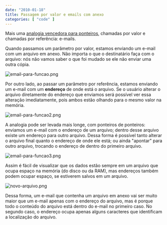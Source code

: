 ```yaml
---
date: "2010-01-18"
title: Passagem por valor e emails com anexo
categories: [ "code" ]
---
```

Mais uma [analogia vencedora para ponteiros](/basico-do-basico-ponteiros), chamadas por valor e chamadas por referência: e-mails.

Quando passamos um parâmetro por valor, estamos enviando um e-mail com um arquivo em anexo. Não importa o que o destinatário faça com o arquivo: nós não vamos saber o que foi mudado se ele não enviar uma outra cópia.

![email-para-funcao.png](http://i.imgur.com/VEPdoKz.png)

Por outro lado, ao passar um parâmetro por referência, estamos enviando um e-mail com um **endereço** de onde está o arquivo. Se o usuário alterar o arquivo diretamente do endereço que enviamos será possível ver essa alteração imediatamente, pois ambos estão olhando para o mesmo valor na memória.

![email-para-funcao2.png](http://i.imgur.com/SC3qEcw.png)

A analogia pode ser levada mais longe, com ponteiros de ponteiros: enviamos um e-mail com o endereço de um arquivo; dentro desse arquivo existe um endereço para outro arquivo. Dessa forma é possível tanto alterar o arquivo final quanto o endereço de onde ele está; ou ainda "apontar" para outro arquivo, trocando o endereço de dentro do primeiro arquivo.

![email-para-funcao3.png](http://i.imgur.com/QlvyclI.png)

Assim é fácil de visualizar que os dados estão sempre em um arquivo que ocupa espaço na memória (do disco ou da RAM), mas endereços também podem ocupar espaço, se estiverem salvos em um arquivo.

![novo-arquivo.png](http://i.imgur.com/h2w2gjt.png)

Dessa forma, um e-mail que contenha um arquivo em anexo vai ser muito maior que um e-mail apenas com o endereço do arquivo, mas é porque todo o conteúdo do arquivo está dentro do e-mail no primeiro caso. No segundo caso, o endereço ocupa apenas alguns caracteres que identificam a localização do arquivo.
